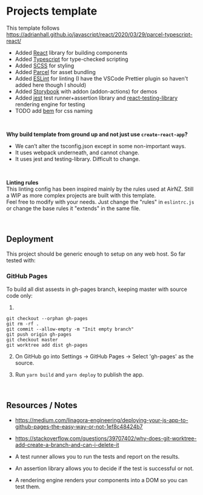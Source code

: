 # Projects template 

This template follows https://adrianhall.github.io/javascript/react/2020/03/29/parcel-typescript-react/

- Added [React](https://reactjs.org/) library for building components
- Added [Typescript](https://www.typescriptlang.org/) for type-checked scripting
- Added [SCSS](https://sass-lang.com/) for styling
- Added [Parcel](https://parceljs.org/) for asset bundling
- Added [ESLint](https://eslint.org/) for linting (I have the VSCode Prettier plugin so haven't added here though I should)
- Added [Storybook](https://storybook.js.org/) with addon (addon-actions) for demos
- Added [jest](https://jestjs.io/) test runner+assertion library and [react-testing-library](https://testing-library.com/docs/react-testing-library/intro) rendering engine for testing
- TODO add [bem](http://getbem.com/) for css naming

<br/>

**Why build template from ground up and not just use `create-react-app`?**
- We can’t alter the tsconfig.json except in some non-important ways.
- It uses webpack underneath, and cannot change.
- It uses jest and testing-library. Difficult to change.

<br/>

**Linting rules** <br/>
This linting config has been inspired mainly by the rules used at AirNZ. Still a WIP as more complex projects are built with this template. <br/>
Feel free to modify with your needs. Just change the "rules" in `eslintrc.js` or change the base rules it "extends" in the same file.

<br/>

## Deployment

This project should be generic enough to setup on any web host. So far tested with:


### GitHub Pages
To build all dist assests in gh-pages branch, keeping master with source code only:

1. 
```
git checkout --orphan gh-pages
git rm -rf .
git commit --allow-empty -m "Init empty branch"
git push origin gh-pages
git checkout master
git worktree add dist gh-pages
```

2. On GitHub go into Settings -> GitHub Pages -> Select 'gh-pages' as the source.

3. Run `yarn build` and `yarn deploy` to publish the app.

<br/>


## Resources / Notes

- https://medium.com/linagora-engineering/deploying-your-js-app-to-github-pages-the-easy-way-or-not-1ef8c48424b7
- https://stackoverflow.com/questions/39707402/why-does-git-worktree-add-create-a-branch-and-can-i-delete-it

- A test runner allows you to run the tests and report on the results.
- An assertion library allows you to decide if the test is successful or not.
- A rendering engine renders your components into a DOM so you can test them.
